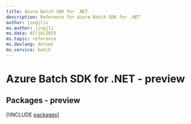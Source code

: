 ```yaml
---
title: Azure Batch SDK for .NET
description: Reference for Azure Batch SDK for .NET
author: jingjlii
ms.author: jingjli
ms.data: 07/18/2023
ms.topic: reference
ms.devlang: dotnet
ms.service: batch
---
```

# Azure Batch SDK for .NET - preview
## Packages - preview
[!INCLUDE [packages](batch-index.md)]
